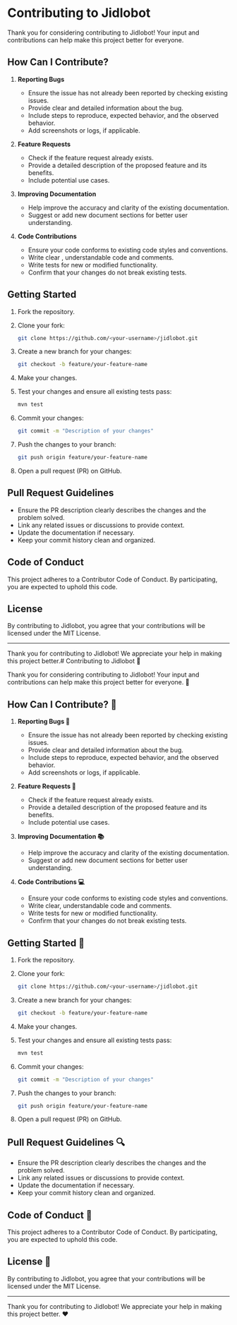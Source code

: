 # Contributing to Jidlobot

Thank you for considering contributing to Jidlobot! Your input and contributions can help make this project better for everyone.

## How Can I Contribute?

1. **Reporting Bugs**

    - Ensure the issue has not already been reported by checking existing issues.
    - Provide clear and detailed information about the bug.
    - Include steps to reproduce, expected behavior, and the observed behavior.
    - Add screenshots or logs, if applicable.

2. **Feature Requests**

    - Check if the feature request already exists.
    - Provide a detailed description of the proposed feature and its benefits.
    - Include potential use cases.

3. **Improving Documentation**

    - Help improve the accuracy and clarity of the existing documentation.
    - Suggest or add new document sections for better user understanding.

4. **Code Contributions**

    - Ensure your code conforms to existing code styles and conventions.
    - Write clear , understandable code and comments.
    - Write tests for new or modified functionality.
    - Confirm that your changes do not break existing tests.

## Getting Started

1. Fork the repository.
2. Clone your fork:
   ```bash
   git clone https://github.com/<your-username>/jidlobot.git
   ```
3. Create a new branch for your changes:
   ```bash
   git checkout -b feature/your-feature-name
   ```

4. Make your changes.

5. Test your changes and ensure all existing tests pass:
   ```bash
   mvn test  
   ```

6. Commit your changes:
   ```bash
   git commit -m "Description of your changes"
   ```

7. Push the changes to your branch:
   ```bash
   git push origin feature/your-feature-name
   ```

8. Open a pull request (PR) on GitHub.

## Pull Request Guidelines

- Ensure the PR description clearly describes the changes and the problem solved.
- Link any related issues or discussions to provide context.
- Update the documentation if necessary.
- Keep your commit history clean and organized.

## Code of Conduct

This project adheres to a Contributor Code of Conduct. By participating, you are expected to uphold this code.

## License

By contributing to Jidlobot, you agree that your contributions will be licensed under the MIT License.

---

Thank you for contributing to Jidlobot! We appreciate your help in making this project better.# Contributing to Jidlobot 🎉

Thank you for considering contributing to Jidlobot! Your input and contributions can help make this project better for everyone. 🤝

## How Can I Contribute? 🤔

1. **Reporting Bugs 🐛**

    - Ensure the issue has not already been reported by checking existing issues.
    - Provide clear and detailed information about the bug.
    - Include steps to reproduce, expected behavior, and the observed behavior.
    - Add screenshots or logs, if applicable.

2. **Feature Requests 🌟**

    - Check if the feature request already exists.
    - Provide a detailed description of the proposed feature and its benefits.
    - Include potential use cases.

3. **Improving Documentation 📚**

    - Help improve the accuracy and clarity of the existing documentation.
    - Suggest or add new document sections for better user understanding.

4. **Code Contributions 💻**

    - Ensure your code conforms to existing code styles and conventions.
    - Write clear, understandable code and comments.
    - Write tests for new or modified functionality.
    - Confirm that your changes do not break existing tests.

## Getting Started 🚀

1. Fork the repository.
2. Clone your fork:
   ```bash
   git clone https://github.com/<your-username>/jidlobot.git
   ```
3. Create a new branch for your changes:
   ```bash
   git checkout -b feature/your-feature-name
   ```

4. Make your changes.

5. Test your changes and ensure all existing tests pass:
   ```bash
   mvn test  
   ```

6. Commit your changes:
   ```bash
   git commit -m "Description of your changes"
   ```

7. Push the changes to your branch:
   ```bash
   git push origin feature/your-feature-name
   ```

8. Open a pull request (PR) on GitHub.

## Pull Request Guidelines 🔍

- Ensure the PR description clearly describes the changes and the problem solved.
- Link any related issues or discussions to provide context.
- Update the documentation if necessary.
- Keep your commit history clean and organized.

## Code of Conduct 🌈

This project adheres to a Contributor Code of Conduct. By participating, you are expected to uphold this code.

## License 📜

By contributing to Jidlobot, you agree that your contributions will be licensed under the MIT License.

---

Thank you for contributing to Jidlobot! We appreciate your help in making this project better. ❤️